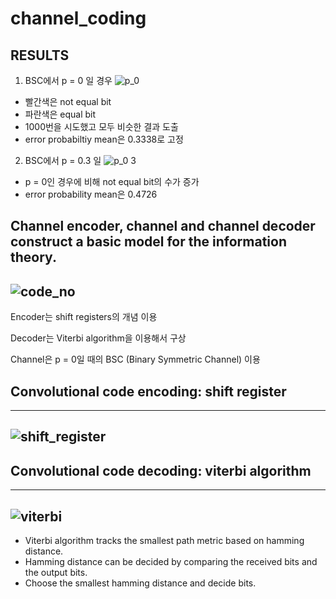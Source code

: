 # channel_coding

## RESULTS

1. BSC에서 p = 0 일 경우
![p_0](https://user-images.githubusercontent.com/45198475/98780506-33289c00-2438-11eb-96ba-a5b3f95a6b6e.PNG)

  - 빨간색은 not equal bit
  - 파란색은 equal bit
  - 1000번을 시도했고 모두 비슷한 결과 도출
  - error probabiltiy mean은 0.3338로 고정

2. BSC에서 p = 0.3 일 
![p_0 3](https://user-images.githubusercontent.com/45198475/98780512-358af600-2438-11eb-9584-9649c87b9b71.PNG)

  - p = 0인 경우에 비해 not equal bit의 수가 증가
  - error probability mean은 0.4726


Channel encoder, channel and channel decoder construct a basic model for the information theory.
-------------------------------------------------------
![code_no](https://user-images.githubusercontent.com/45198475/98775119-cc06e980-242f-11eb-93f7-f86c53695c5d.PNG)
--------------------------------------------------------
Encoder는 shift registers의 개념 이용

Decoder는 Viterbi algorithm을 이용해서 구상

Channel은 p = 0일 때의 BSC (Binary Symmetric Channel) 이용

## Convolutional code encoding: shift register
---------------------------------------------
![shift_register](https://user-images.githubusercontent.com/45198475/98774886-3ff4c200-242f-11eb-9f44-408003c69687.PNG)
---------------------------------------------

## Convolutional code decoding: viterbi algorithm
--------------------------------------------------
![viterbi](https://user-images.githubusercontent.com/45198475/98774889-42571c00-242f-11eb-8c7f-35ce97428ad8.PNG)
---------------------------------------------------
- Viterbi algorithm tracks the smallest path metric based on hamming distance.
- Hamming distance can be decided by comparing the received bits and the output bits.
- Choose the smallest hamming distance and decide bits.
